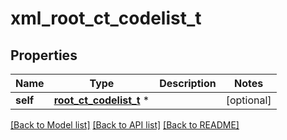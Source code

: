 # xml_root_ct_codelist_t

## Properties
Name | Type | Description | Notes
------------ | ------------- | ------------- | -------------
**self** | [**root_ct_codelist_t**](root_ct_codelist.md) \* |  | [optional] 

[[Back to Model list]](../README.md#documentation-for-models) [[Back to API list]](../README.md#documentation-for-api-endpoints) [[Back to README]](../README.md)


